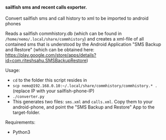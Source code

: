 
#### sailfish sms and recent calls exporter.

Convert sailfish sms and call history to xml to be imported to android phones

Reads a sailfish commhistory.db (which can be found in `/home/nemo/.local/share/commhistory`)
and creates a xml-file of all contained sms that is understood by the Android Application
"SMS Backup and Restore" (which can be obtained here:
https://play.google.com/store/apps/details?id=com.riteshsahu.SMSBackupRestore)

Usage:
* `cd` to the folder this script resides in
* `scp nemo@192.168.0.10:~/.local/share/commhistory/commhistory.* .` (replace IP with your sailfish-phone-IP)
* `./converter.py`
* This generates two files: `sms.xml` and `calls.xml`. Copy them to your android-phone, and point the "SMS Backup and Restore" App to the target-folder.

Requirements:
* Python3